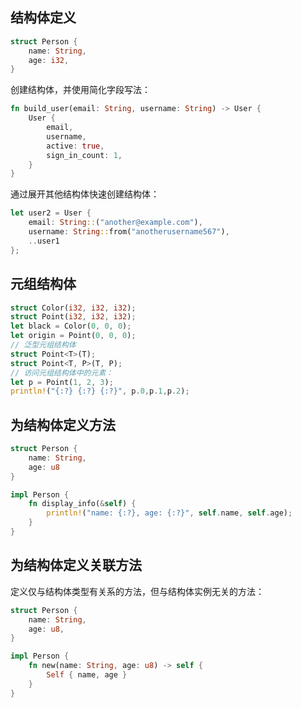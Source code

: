 ## 结构体定义

```rust
struct Person {
    name: String,
    age: i32,
}
```

创建结构体，并使用简化字段写法：

```rust
fn build_user(email: String, username: String) -> User {
    User {
        email,
        username,
        active: true,
        sign_in_count: 1,
    }
}
```

通过展开其他结构体快速创建结构体：

```rust
let user2 = User {
    email: String::("another@example.com"),
    username: String::from("anotherusername567"),
    ..user1
};
```

## 元组结构体

```rust
struct Color(i32, i32, i32);
struct Point(i32, i32, i32);
let black = Color(0, 0, 0);
let origin = Point(0, 0, 0);
// 泛型元组结构体
struct Point<T>(T);
struct Point<T, P>(T, P);
// 访问元组结构体中的元素：
let p = Point(1, 2, 3);
println!("{:?} {:?} {:?}", p.0,p.1,p.2);
```

## 为结构体定义方法

```rust
struct Person {
    name: String,
    age: u8
}

impl Person {
    fn display_info(&self) {
        println!("name: {:?}, age: {:?}", self.name, self.age);
    }
}
```

## 为结构体定义关联方法

定义仅与结构体类型有关系的方法，但与结构体实例无关的方法：

```rust
struct Person {
    name: String,
    age: u8,
}

impl Person {
    fn new(name: String, age: u8) -> self {
        Self { name, age }
    }
}
```
